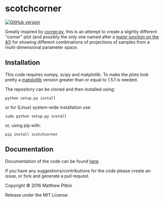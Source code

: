 # scotchcorner

[![GitHub version](https://badge.fury.io/gh/mattpitkin%2Fscotchcorner.svg)](https://badge.fury.io/gh/mattpitkin%2Fscotchcorner)

Greatly inspired by [corner.py](https://github.com/dfm/corner.py), this is an attempt to create a 
slightly different "corner" plot (and possibly the only one named after a [major junction on
the A1](https://en.wikipedia.org/wiki/Scotch_Corner)) for showing different combinations of projections of samples from
a multi-dimensional parameter space.

## Installation

This code requires numpy, scipy and matplotlib. To make the plots look pretty a
[matplotlib](http://matplotlib.org) version greater than or equal to 1.5.1 is needed.

The repository can be cloned and then installed using:

``python setup.py install``

or for (Linux) system-wide installation use:

``sudo python setup.py install``

or, using pip with:

``pip install scotchcorner``

## Documentation

Documentation of the code can be found [here](http://scotchcorner.readthedocs.org/en/latest/).

If you have any suggestions/contributions for the code please create an issue, or fork and generate a pull request.

Copyright &copy; 2016 Matthew Pitkin

Release under the MIT License
